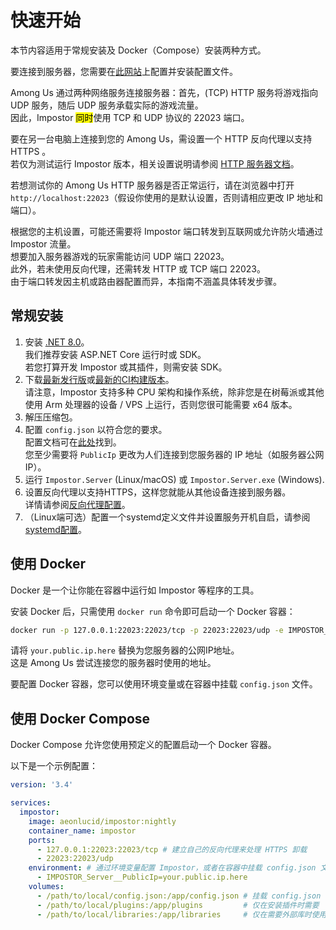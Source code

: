 # 快速开始

本节内容适用于常规安装及 Docker（Compose）安装两种方式。

要连接到服务器，您需要在[此网站](https://impostor.github.io/Impostor/)上配置并安装配置文件。

Among Us 通过两种网络服务连接服务器：首先，(TCP) HTTP 服务将游戏指向 UDP 服务，随后 UDP 服务承载实际的游戏流量。\
因此，Impostor <mark>同时</mark>使用 TCP 和 UDP 协议的 22023 端口。

要在另一台电脑上连接到您的 Among Us，需设置一个 HTTP 反向代理以支持 HTTPS 。\
若仅为测试运行 Impostor 版本，相关设置说明请参阅 [HTTP 服务器文档](HTTPServer)。

若想测试你的 Among Us HTTP 服务器是否正常运行，请在浏览器中打开 `http://localhost:22023`（假设你使用的是默认设置，否则请相应更改 IP 地址和端口）。

根据您的主机设置，可能还需要将 Impostor 端口转发到互联网或允许防火墙通过 Impostor 流量。\
想要加入服务器游戏的玩家需能访问 UDP 端口 22023。\
此外，若未使用反向代理，还需转发 HTTP 或 TCP 端口 22023。\
由于端口转发因主机或路由器配置而异，本指南不涵盖具体转发步骤。

## 常规安装

1. 安装 [.NET 8.0](https://dotnet.microsoft.com/download/dotnet/8.0)。\
  我们推荐安装 ASP.NET Core 运行时或 SDK。\
  若您打算开发 Impostor 或其插件，则需安装 SDK。
2. 下载[最新发行版](https://github.com/Impostor/Impostor/releases)或[最新的CI构建版本](https://nightly.link/Impostor/Impostor/workflows/ci/master)。\
  请注意，Impostor 支持多种 CPU 架构和操作系统，除非您是在树莓派或其他使用 Arm 处理器的设备 / VPS 上运行，否则您很可能需要 x64 版本。
3. 解压压缩包。
4. 配置 `config.json` 以符合您的要求。\
  配置文档可在[此处](ServerConfiguration)找到。\
  您至少需要将 `PublicIp` 更改为人们连接到您服务器的 IP 地址（如服务器公网 IP）。
1. 运行 `Impostor.Server` (Linux/macOS) 或 `Impostor.Server.exe` (Windows).
2. 设置反向代理以支持HTTPS，这样您就能从其他设备连接到服务器。\
  详情请参阅[反向代理配置](HTTPServer)。
1. （Linux端可选）配置一个systemd定义文件并设置服务开机自启，请参阅[systemd配置](ServerConfiguration#systemd)。

## 使用 Docker

Docker 是一个让你能在容器中运行如 Impostor 等程序的工具。

安装 Docker 后，只需使用 `docker run` 命令即可启动一个 Docker 容器：

```bash
docker run -p 127.0.0.1:22023:22023/tcp -p 22023:22023/udp -e IMPOSTOR_Server__PublicIp=your.public.ip.here aeonlucid/impostor:nightly
```

请将 `your.public.ip.here` 替换为您服务器的公网IP地址。\
这是 Among Us 尝试连接您的服务器时使用的地址。

要配置 Docker 容器，您可以使用环境变量或在容器中挂载 `config.json` 文件。

## 使用 Docker Compose

Docker Compose 允许您使用预定义的配置启动一个 Docker 容器。

以下是一个示例配置：

```yml
version: '3.4'

services:
  impostor:
    image: aeonlucid/impostor:nightly
    container_name: impostor
    ports:
      - 127.0.0.1:22023:22023/tcp # 建立自己的反向代理来处理 HTTPS 卸载
      - 22023:22023/udp
    environment: # 通过环境变量配置 Impostor，或者在容器中挂载 config.json 文件
      - IMPOSTOR_Server__PublicIp=your.public.ip.here
    volumes:
      - /path/to/local/config.json:/app/config.json # 挂载 config.json
      - /path/to/local/plugins:/app/plugins         # 仅在安装插件时需要
      - /path/to/local/libraries:/app/libraries     # 仅在需要外部库时使用（某些插件可能需要此项）
```